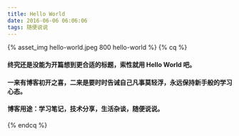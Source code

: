 ```yaml
---
title: Hello World
date: 2016-06-06 06:06:06
tags: 随便说说
---
```

{% asset_img hello-world.jpeg 800 hello-world %}
{% cq %}
#### 终究还是没能为开篇想到更合适的标题，索性就用 Hello World 吧。
#### 一来有博客初开之喜，二来是要时时告诫自己凡事莫轻浮，永远保持新手般的学习心态。
#### 博客用途：学习笔记，技术分享，生活杂谈，随便说说。
{% endcq %}
